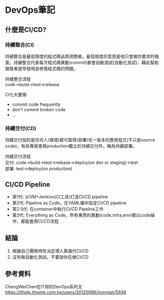 # DevOps筆記

## 什麼是CI/CD?

### 持續整合(CI)
持續整合是最低限度的程式碼品質把關者。最低限度的意思是他只會做你要求的檢查。持續整合代表每次程式碼異動(commit)都會自動測試(自動化測試)，藉此幫助開發者提早發現並修復程式碼的問題。

持續整合流程  
code->build->test->release

CI七大要領
- commit code frequently
- don't commit broken code
- ...

### 持續交付(CD)
持續交付指的是任何人(環境)都可取得(部署)任一版本的應用程式(不只是source code)，有些專案會將production獨立於持續交付外，稱為持續部署。

持續交付流程  
交付: code->build->test->release->deploy(on dev or staging)->test  
部署: test->deploy(on production)  

## CI/CD Pipeline

- 第1代: 以VM+Jenkins(CI工具)打造CI/CD pipeline
- 第2代: Pipeline as Code，在YAML檔中設定CI/CD pipeline
- 第2.5代: 在container中執行CI/CD Pipeline工作
- 第3代: Everything as Code，所有東西的異動(code,infra,env)都以code操作，都能套用CI/CD流程


## 結論
1. 根據自己團隊特性決定導入第幾代CI/CD
2. 沒有做自動化測試，不要說你在做CI/CD

## 參考資料

ChengWeiChen在IT邦的DevOps系列文\
https://ithelp.ithome.com.tw/users/20120986/ironman/5646